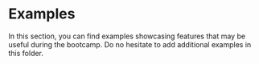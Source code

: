 # Examples

In this section, you can find examples showcasing features that may be useful during the bootcamp. Do no hesitate to add additional examples in this folder.

